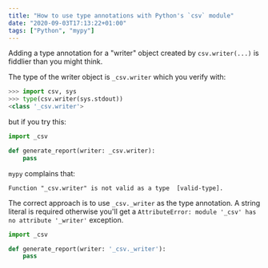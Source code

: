 ```yaml
---
title: "How to use type annotations with Python's `csv` module"
date: "2020-09-03T17:13:22+01:00"
tags: ["Python", "mypy"]
---
```


Adding a type annotation for a "writer" object created by `csv.writer(...)` is fiddlier than you might think.

The type of the writer object is `_csv.writer` which you verify with:

```py
>>> import csv, sys
>>> type(csv.writer(sys.stdout))
<class '_csv.writer'>
```

but if you try this:

```py
import _csv

def generate_report(writer: _csv.writer):
    pass
```

`mypy` complains that:

```
Function "_csv.writer" is not valid as a type  [valid-type].
```

The correct approach is to use `_csv._writer` as the type annotation.  A string literal is required
otherwise you'll get a `AttributeError: module '_csv' has no attribute '_writer'` exception.

```py
import _csv

def generate_report(writer: '_csv._writer'):
    pass
```
